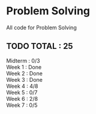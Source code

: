 # Problem Solving
All code for Problem Solving
  
## TODO TOTAL : 25

Midterm : 0/3  
Week 1 : Done  
Week 2 : Done  
Week 3 : Done  
Week 4 : 4/8  
Week 5 : 0/7  
Week 6 : 2/8  
Week 7 : 0/5  